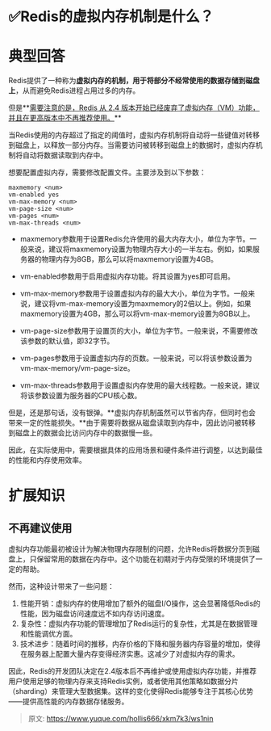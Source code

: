 # ✅Redis的虚拟内存机制是什么？

# 典型回答


Redis提供了一种称为**虚拟内存的机制，用于将部分不经常使用的数据存储到磁盘上**，从而避免Redis进程占用过多的内存。



但是**<u>需要注意的是，Redis 从 2.4 版本开始已经废弃了虚拟内存（VM）功能，并且在更高版本中不再推荐使用。</u>**



当Redis使用的内存超过了指定的阈值时，虚拟内存机制将自动将一些键值对转移到磁盘上，以释放一部分内存。当需要访问被转移到磁盘上的数据时，虚拟内存机制将自动将数据读取到内存中。



想要配置虚拟内存，需要修改配置文件。主要涉及到以下参数：



```plain
maxmemory <num>
vm-enabled yes
vm-max-memory <num>
vm-page-size <num>
vm-pages <num>
vm-max-threads <num>
```



+ maxmemory参数用于设置Redis允许使用的最大内存大小，单位为字节。一般来说，建议将maxmemory设置为物理内存大小的一半左右。例如，如果服务器的物理内存为8GB，那么可以将maxmemory设置为4GB。



+ vm-enabled参数用于启用虚拟内存功能。将其设置为yes即可启用。



+ vm-max-memory参数用于设置虚拟内存的最大大小，单位为字节。一般来说，建议将vm-max-memory设置为maxmemory的2倍以上。例如，如果maxmemory设置为4GB，那么可以将vm-max-memory设置为8GB以上。



+ vm-page-size参数用于设置页的大小，单位为字节。一般来说，不需要修改该参数的默认值，即32字节。



+ vm-pages参数用于设置虚拟内存的页数。一般来说，可以将该参数设置为vm-max-memory/vm-page-size。



+ vm-max-threads参数用于设置虚拟内存使用的最大线程数。一般来说，建议将该参数设置为服务器的CPU核心数。



但是，还是那句话，没有银弹。**虚拟内存机制虽然可以节省内存，但同时也会带来一定的性能损失。**由于需要将数据从磁盘读取到内存中，因此访问被转移到磁盘上的数据会比访问内存中的数据慢一些。



因此，在实际使用中，需要根据具体的应用场景和硬件条件进行调整，以达到最佳的性能和内存使用效率。



# 扩展知识


## 不再建议使用


虚拟内存功能最初被设计为解决物理内存限制的问题，允许Redis将数据分页到磁盘上，只保留常用的数据在内存中。这个功能在初期对于内存受限的环境提供了一定的帮助。



然而，这种设计带来了一些问题：

1. 性能开销：虚拟内存的使用增加了额外的磁盘I/O操作，这会显著降低Redis的性能，因为磁盘访问速度远不如内存访问速度。
2. 复杂性：虚拟内存功能的管理增加了Redis运行的复杂性，尤其是在数据管理和性能调优方面。
3. 技术进步：随着时间的推移，内存价格的下降和服务器内存容量的增加，使得在服务器上配置大量内存变得经济实惠。这减少了对虚拟内存的需求。



因此，Redis的开发团队决定在2.4版本后不再维护或使用虚拟内存功能，并推荐用户使用足够的物理内存来支持Redis实例，或者使用其他策略如数据分片（sharding）来管理大型数据集。这样的变化使得Redis能够专注于其核心优势——提供高性能的内存数据存储服务。



> 原文: <https://www.yuque.com/hollis666/xkm7k3/ws1nin>